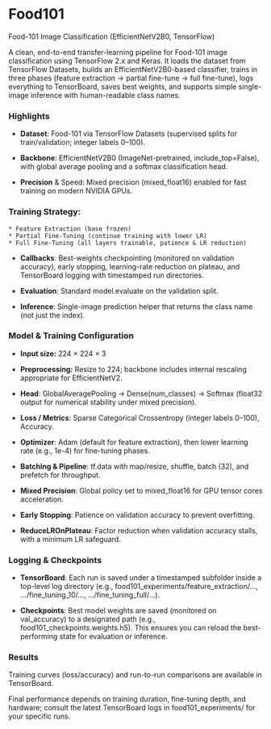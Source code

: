 # Food101

Food-101 Image Classification (EfficientNetV2B0, TensorFlow)

A clean, end-to-end transfer-learning pipeline for Food-101 image classification using TensorFlow 2.x and Keras. It loads the dataset from TensorFlow Datasets, builds an EfficientNetV2B0-based classifier, trains in three phases (feature extraction → partial fine-tune → full fine-tune), logs everything to TensorBoard, saves best weights, and supports simple single-image inference with human-readable class names.

### Highlights

- **Dataset**: Food-101 via TensorFlow Datasets (supervised splits for train/validation; integer labels 0–100).

- **Backbone**: EfficientNetV2B0 (ImageNet-pretrained, include_top=False), with global average pooling and a softmax classification head.

- **Precision** & Speed: Mixed precision (mixed_float16) enabled for fast training on modern NVIDIA GPUs.

### Training Strategy:

    * Feature Extraction (base frozen)
    * Partial Fine-Tuning (continue training with lower LR)
    * Full Fine-Tuning (all layers trainable, patience & LR reduction)
    
- **Callbacks**: Best-weights checkpointing (monitored on validation accuracy), early stopping, learning-rate reduction on plateau, and TensorBoard logging with timestamped run directories.
  
- **Evaluation**: Standard model.evaluate on the validation split.

- **Inference**: Single-image prediction helper that returns the class name (not just the index).

### Model & Training Configuration

  * **Input size:** 224 × 224 × 3
  
  * **Preprocessing:** Resize to 224; backbone includes internal rescaling appropriate for EfficientNetV2.
  
  * **Head**: GlobalAveragePooling → Dense(num_classes) → Softmax (float32 output for numerical stability under mixed precision).
  
  * **Loss / Metrics**: Sparse Categorical Crossentropy (integer labels 0–100), Accuracy.
  
  * **Optimizer**: Adam (default for feature extraction), then lower learning rate (e.g., 1e-4) for fine-tuning phases.
  
  * **Batching & Pipeline**: tf.data with map/resize, shuffle, batch (32), and prefetch for throughput.
  
  * **Mixed Precision**: Global policy set to mixed_float16 for GPU tensor cores acceleration.
  
  * **Early Stopping**: Patience on validation accuracy to prevent overfitting.
  
  * **ReduceLROnPlateau**: Factor reduction when validation accuracy stalls, with a minimum LR safeguard.

### Logging & Checkpoints

- **TensorBoard**: Each run is saved under a timestamped subfolder inside a top-level log directory (e.g., food101_experiments/feature_extraction/…, …/fine_tuning_10/…, …/fine_tuning_full/…).


- **Checkpoints**: Best model weights are saved (monitored on val_accuracy) to a designated path (e.g., food101_checkpoints.weights.h5). This ensures you can reload the best-performing state for evaluation or inference.

### Results

Training curves (loss/accuracy) and run-to-run comparisons are available in TensorBoard.

Final performance depends on training duration, fine-tuning depth, and hardware; consult the latest TensorBoard logs in food101_experiments/ for your specific runs.

